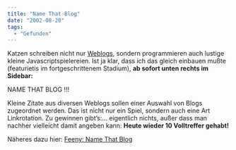 ```yaml
---
title: "Name That Blog"
date: "2002-08-20"
tags:
  - "Gefunden"
---
```


Katzen schreiben nicht nur [Weblogs](https://web.archive.org/web/20040830132420/http://feeny.verberweb.com/journal/ "Feenys Funhouse [english]"), sondern programmieren auch lustige kleine Javascriptspielereien. Ist ja klar, dass ich das gleich einbauen mußte (featurietis im fortgeschrittenem Stadium), **ab sofort unten rechts im Sidebar:**

NAME THAT BLOG !!!

Kleine Zitate aus diversen Weblogs sollen einer Auswahl von Blogs zugeordnet werden. Das ist nicht nur ein Spiel, sondern auch eine Art Linkrotation. Zu gewinnen gibt’s:… eigentlich nichts, außer dass man nachher vielleicht damit angeben kann: **Heute wieder 10 Volltreffer gehabt!**

Näheres dazu hier: [Feeny: Name That Blog](https://web.archive.org/web/20040830132420/http://feeny.verberweb.com/namethatblog/)
